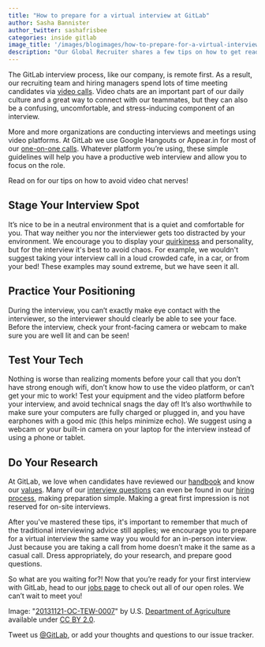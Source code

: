 ```yaml
---
title: "How to prepare for a virtual interview at GitLab"
author: Sasha Bannister
author_twitter: sashafrisbee
categories: inside gitlab
image_title: '/images/blogimages/how-to-prepare-for-a-virtual-interview.jpg'
description: "Our Global Recruiter shares a few tips on how to get ready for a job interview that's *not* irl."
---
```


The GitLab interview process, like our company, is remote first. As a result, our recruiting team and hiring managers spend lots of time meeting candidates via [video calls](/handbook/#videocalls). Video chats are an important part
of our daily culture and a great way to connect with our teammates, but they can also be a confusing, uncomfortable, and stress-inducing component of an interview. 

<!-- more -->

More and more organizations are conducting interviews and meetings using video platforms. At GitLab we use Google Hangouts or Appear.in for most of our [one-on-one calls](/handbook/#video-calls). Whatever platform you’re using, these simple guidelines will help you have a productive web interview and allow you to focus on the role. 

Read on for our tips on how to avoid video chat nerves! 

## Stage Your Interview Spot

It’s nice to be in a neutral environment that is a quiet and comfortable for you. That way neither you nor the interviewer gets too distracted by your environment. We encourage you to display your [quirkiness](/handbook/#values) and personality, but for the interview it's best to avoid chaos. For example, we wouldn't suggest taking your interview call in a loud crowded cafe, in a car, or from your bed! These examples may sound extreme, but we have seen it all.

## Practice Your Positioning

During the interview, you can’t exactly make eye contact with the interviewer, so the interviewer should clearly be able to see your face. Before the interview, check your front-facing camera or webcam to make sure you are well
lit and can be seen!

## Test Your Tech

Nothing is worse than realizing moments before your call that you don’t have strong enough wifi, don’t know how to use the video platform, or can’t get your mic to work! Test your equipment and the video platform before
your interview, and avoid technical snags the day of! It’s also worthwhile to make sure your computers are fully charged or plugged in, and you have earphones with a good mic (this helps minimize echo). We suggest using a webcam or your built-in camera on your laptop for the interview instead of using a phone or tablet.

## Do Your Research

At GitLab, we love when candidates have reviewed our [handbook](/handbook) and know our [values](/handbook/#values). Many of our [interview questions](/handbook/hiring/#interview-questions) can even be found in our [hiring process](/handbook/hiring), making preparation simple. Making a great first impression is not reserved for on-site interviews.

After you've mastered these tips, it's important to remember that much of the traditional interviewing advice still applies; we encourage you to prepare for a virtual interview the same way you would for an in-person interview. Just because you are taking a call from home doesn’t make it the same as a casual call. Dress appropriately, do your research, and prepare good questions. 

 So what are you waiting for?! Now that you’re ready for your first interview with GitLab, head to our [jobs page](/jobs) to check out all of our open roles. We can’t wait to meet you!

Image: "[20131121-OC-TEW-0007](https://www.flickr.com/photos/usdagov/10982999103/in/photolist-hJwJZv-ajfAp4-ePjM8X-mbFtpp-ePw3fy-hJvBEe-ceF17u-HHywQL-ePw19o-kYkwKf-dqEjfQ-pESWes-kYkxBf-ePw9h3-cfW6eb-HLxMw2-HHyDaj-fA43ft-dUYEGc-hVp7qj-hHfkXj-rtZnmw-nDvJzr-a8ygpG-krfaXi-edHRac-a8ygq1-aaUbmS-krfbbV-hJvB7k-dyxQZQ-a8ygqA-aaUbis-eHuQJe-h7U3mF-f29C1c-dXS8Cy-ePw58L-hVpb6J-oS8XNJ-nzD7xn-oS9qPV-hVp92f-krfaUc-a8ygqs-pDAET6-pTVJ9E-krgJKw-aaRkQT-q2rnj3)" by U.S. [Department of Agriculture](https://www.flickr.com/photos/usdagov/) available under [CC BY 2.0](https://creativecommons.org/licenses/by/2.0/legalcode).

Tweet us [@GitLab](https://twitter.com/gitlab), or add your thoughts and questions to our issue tracker.

